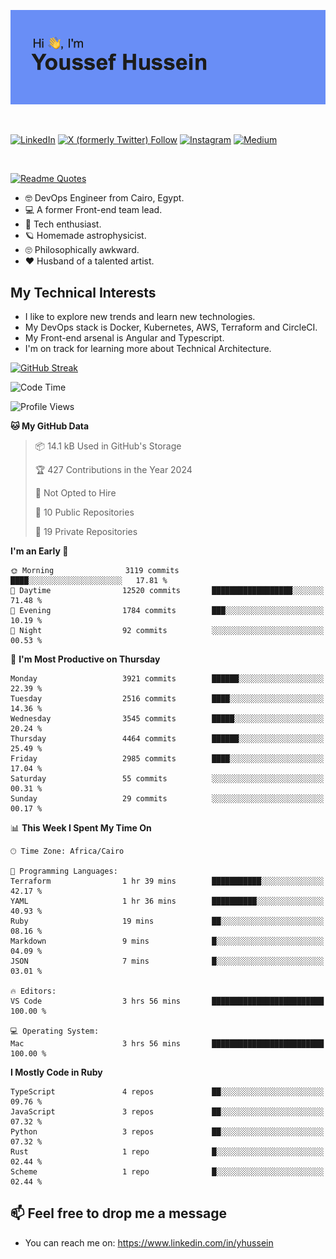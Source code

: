 [![Youssef's GitHub Banner](./assets/youssef-hussein.png)](https://github.com/yorki404)

</br>

[![LinkedIn](https://img.shields.io/badge/linkedin-%230077B5.svg?style=for-the-badge&logo=linkedin&logoColor=white)](https://www.linkedin.com/in/yhussein/)
[![X (formerly Twitter) Follow](https://img.shields.io/twitter/follow/devqik_?style=for-the-badge&logo=X&logoColor=White&labelColor=White)](https://twitter.com/devqik_)
[![Instagram](https://img.shields.io/badge/devqik-E4405F?style=for-the-badge&logo=Instagram&logoColor=white)](https://instagram.com/devqik)
[![Medium](https://img.shields.io/badge/Medium-12100E?style=for-the-badge&logo=medium&logoColor=white)](https://medium.com/@devqik)

</br>

[![Readme Quotes](https://quotes-github-readme.vercel.app/api?type=horizontal&theme=dark)](https://github.com/piyushsuthar/github-readme-quotes)

- :nerd_face: DevOps Engineer from Cairo, Egypt.
- :computer: A former Front-end team lead.
- :satellite: Tech enthusiast.
- :ringed_planet: Homemade astrophysicist.
- :roll_eyes: Philosophically awkward.
- :heart: Husband of a talented artist.

## My Technical Interests

- I like to explore new trends and learn new technologies.
- My DevOps stack is Docker, Kubernetes, AWS, Terraform and CircleCI.
- My Front-end arsenal is Angular and Typescript.
- I'm on track for learning more about Technical Architecture.

[![GitHub Streak](https://streak-stats.demolab.com/?user=devqik&theme=dark)](https://git.io/streak-stats)

<!--START_SECTION:waka-->
![Code Time](http://img.shields.io/badge/Code%20Time-806%20hrs%2022%20mins-blue)

![Profile Views](http://img.shields.io/badge/Profile%20Views-0-blue)

**🐱 My GitHub Data** 

> 📦 14.1 kB Used in GitHub's Storage 
 > 
> 🏆 427 Contributions in the Year 2024
 > 
> 🚫 Not Opted to Hire
 > 
> 📜 10 Public Repositories 
 > 
> 🔑 19 Private Repositories 
 > 
**I'm an Early 🐤** 

```text
🌞 Morning                3119 commits        ████░░░░░░░░░░░░░░░░░░░░░   17.81 % 
🌆 Daytime                12520 commits       ██████████████████░░░░░░░   71.48 % 
🌃 Evening                1784 commits        ███░░░░░░░░░░░░░░░░░░░░░░   10.19 % 
🌙 Night                  92 commits          ░░░░░░░░░░░░░░░░░░░░░░░░░   00.53 % 
```
📅 **I'm Most Productive on Thursday** 

```text
Monday                   3921 commits        ██████░░░░░░░░░░░░░░░░░░░   22.39 % 
Tuesday                  2516 commits        ████░░░░░░░░░░░░░░░░░░░░░   14.36 % 
Wednesday                3545 commits        █████░░░░░░░░░░░░░░░░░░░░   20.24 % 
Thursday                 4464 commits        ██████░░░░░░░░░░░░░░░░░░░   25.49 % 
Friday                   2985 commits        ████░░░░░░░░░░░░░░░░░░░░░   17.04 % 
Saturday                 55 commits          ░░░░░░░░░░░░░░░░░░░░░░░░░   00.31 % 
Sunday                   29 commits          ░░░░░░░░░░░░░░░░░░░░░░░░░   00.17 % 
```


📊 **This Week I Spent My Time On** 

```text
🕑︎ Time Zone: Africa/Cairo

💬 Programming Languages: 
Terraform                1 hr 39 mins        ███████████░░░░░░░░░░░░░░   42.17 % 
YAML                     1 hr 36 mins        ██████████░░░░░░░░░░░░░░░   40.93 % 
Ruby                     19 mins             ██░░░░░░░░░░░░░░░░░░░░░░░   08.16 % 
Markdown                 9 mins              █░░░░░░░░░░░░░░░░░░░░░░░░   04.09 % 
JSON                     7 mins              █░░░░░░░░░░░░░░░░░░░░░░░░   03.01 % 

🔥 Editors: 
VS Code                  3 hrs 56 mins       █████████████████████████   100.00 % 

💻 Operating System: 
Mac                      3 hrs 56 mins       █████████████████████████   100.00 % 
```

**I Mostly Code in Ruby** 

```text
TypeScript               4 repos             ██░░░░░░░░░░░░░░░░░░░░░░░   09.76 % 
JavaScript               3 repos             ██░░░░░░░░░░░░░░░░░░░░░░░   07.32 % 
Python                   3 repos             ██░░░░░░░░░░░░░░░░░░░░░░░   07.32 % 
Rust                     1 repo              █░░░░░░░░░░░░░░░░░░░░░░░░   02.44 % 
Scheme                   1 repo              █░░░░░░░░░░░░░░░░░░░░░░░░   02.44 % 
```




<!--END_SECTION:waka-->

## 📫 Feel free to drop me a message
- You can reach me on: https://www.linkedin.com/in/yhussein
